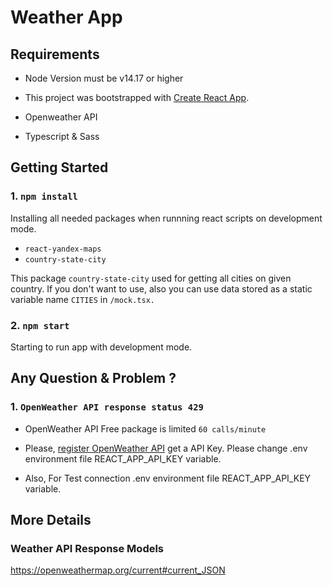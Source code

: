 # Weather App 

## Requirements
- Node Version must be v14.17 or higher

- This project was bootstrapped with
[Create React App](https://github.com/facebook/create-react-app).

- Openweather API

- Typescript & Sass

## Getting Started

### 1. `npm install`

Installing all needed packages when runnning react scripts on development mode.

- `react-yandex-maps`
-  `country-state-city`

This package `country-state-city` used for getting all cities on given country. If you don't want to use, also you can use data stored as a static variable name `CITIES` in `/mock.tsx.`

### 2. `npm start`

Starting to run app with development mode.

## Any Question & Problem ? 

### 1. `OpenWeather API response status 429`

- OpenWeather API Free package is limited `60 calls/minute`

- Please, [register OpenWeather API](https://openweathermap.org/price#weather) get a API Key. Please change .env environment file REACT_APP_API_KEY variable. 

- Also, For Test connection .env environment file REACT_APP_API_KEY variable. 

## More Details

### Weather API Response Models
https://openweathermap.org/current#current_JSON

